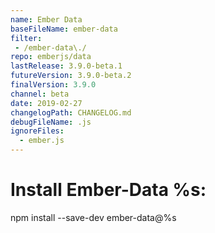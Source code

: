 ```yaml
---
name: Ember Data
baseFileName: ember-data
filter:
 - /ember-data\./
repo: emberjs/data
lastRelease: 3.9.0-beta.1
futureVersion: 3.9.0-beta.2
finalVersion: 3.9.0
channel: beta
date: 2019-02-27
changelogPath: CHANGELOG.md
debugFileName: .js
ignoreFiles:
  - ember.js
---
```

# Install Ember-Data %s:
npm install --save-dev ember-data@%s
